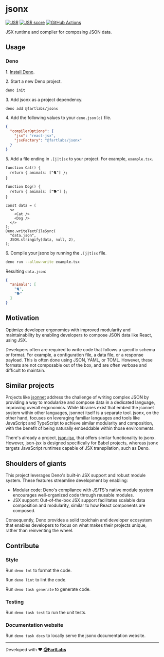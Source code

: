 # jsonx

[![JSR][JSR badge]][JSR] [![JSR score][JSR score badge]][JSR score]
[![GitHub Actions][GitHub Actions badge]][GitHub Actions]

JSX runtime and compiler for composing JSON data.

## Usage

### Deno

1\. [Install Deno](https://docs.deno.com/runtime/manual).

2\. Start a new Deno project.

```sh
deno init
```

3\. Add jsonx as a project dependency.

```sh
deno add @fartlabs/jsonx
```

4\. Add the following values to your `deno.json(c)` file.

```json
{
  "compilerOptions": {
    "jsx": "react-jsx",
    "jsxFactory": "@fartlabs/jsonx"
  }
}
```

5\. Add a file ending in `.[j|t]sx` to your project. For example, `example.tsx`.

```tsx
function Cat() {
  return { animals: ["🐈"] };
}

function Dog() {
  return { animals: ["🐕"] };
}

const data = (
  <>
    <Cat />
    <Dog />
  </>
);
Deno.writeTextFileSync(
  "data.json",
  JSON.stringify(data, null, 2),
);
```

6\. Compile your jsonx by running the `.[j|t]sx` file.

```sh
deno run --allow-write example.tsx
```

Resulting `data.json`:

```json
{
  "animals": [
    "🐈",
    "🐕"
  ]
}
```

## Motivation

Optimize developer ergonomics with improved modularity and maintainability by
enabling developers to compose JSON data like React, using JSX.

Developers often are required to write code that follows a specific schema or
format. For example, a configuration file, a data file, or a response payload.
This is often done using JSON, YAML, or TOML. However, these formats are not
composable out of the box, and are often verbose and difficult to maintain.

## Similar projects

Projects like [jsonnet](https://jsonnet.org/) address the challenge of writing
complex JSON by providing a way to modularize and compose data in a dedicated
language, improving overall ergonomics. While libraries exist that embed the
jsonnet system within other languages, jsonnet itself is a separate tool. jsonx,
on the other hand, focuses on leveraging familiar languages and tools like
JavaScript and TypeScript to achieve similar modularity and composition, with
the benefit of being naturally embeddable within those environments.

There's already a project, [json-jsx](https://github.com/alexstroukov/json-jsx),
that offers similar functionality to jsonx. However, json-jsx is designed
specifically for Babel projects, whereas jsonx targets JavaScript runtimes
capable of JSX transpilation, such as Deno.

## Shoulders of giants

This project leverages Deno's built-in JSX support and robust module system.
These features streamline development by enabling:

- Modular code: Deno's compliance with JS/TS's native module system encourages
  well-organized code through reusable modules.
- JSX support: Out-of-the-box JSX support facilitates scalable data composition
  and modularity, similar to how React components are composed.

Consequently, Deno provides a solid toolchain and developer ecosystem that
enables developers to focus on what makes their projects unique, rather than
reinventing the wheel.

## Contribute

### Style

Run `deno fmt` to format the code.

Run `deno lint` to lint the code.

Run `deno task generate` to generate code.

### Testing

Run `deno task test` to run the unit tests.

### Documentation website

Run `deno task docs` to locally serve the jsonx documentation website.

---

Developed with ❤️ [**@FartLabs**](https://github.com/FartLabs)

[JSR]: https://jsr.io/@fartlabs/jsonx
[JSR badge]: https://jsr.io/badges/@fartlabs/jsonx
[JSR score]: https://jsr.io/@fartlabs/jsonx/score
[JSR score badge]: https://jsr.io/badges/@fartlabs/jsonx/score
[GitHub Actions]: https://github.com/FartLabs/jsonx/actions/workflows/check.yaml
[GitHub Actions badge]: https://github.com/FartLabs/jsonx/actions/workflows/check.yaml/badge.svg
